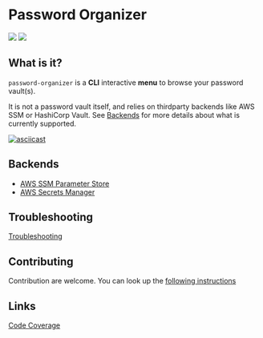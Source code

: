 # Password Organizer

![](https://github.com/gbataille/password-organizer/workflows/tox-build/badge.svg)
![](https://codecov.io/github/gbataille/password-organizer/coverage.svg)

## What is it?

`password-organizer` is a **CLI** interactive **menu** to browse your password vault(s).

It is not a password vault itself, and relies on thirdparty backends like AWS SSM or HashiCorp
Vault. See [Backends](#backends) for more details about what is currently supported.

[![asciicast](https://asciinema.org/a/AyujEPdjcDmSPoOK26pTozCiO.svg)](https://asciinema.org/a/AyujEPdjcDmSPoOK26pTozCiO)

## Backends

* [AWS SSM Parameter Store](./docs/backends/AWS_SSM.md)
* [AWS Secrets Manager](./docs/backends/AWS_SecretsManager.md)

## Troubleshooting

[Troubleshooting](./docs/TROUBLESHOOTING.md)

## Contributing

Contribution are welcome. You can look up the [following instructions](./docs/CONTRIBUTING.md)

## Links

[Code Coverage](https://codecov.io/gh/gbataille/password-organizer)
